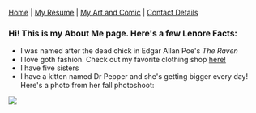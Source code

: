[Home](README.md) | [My Resume](resume.md) | [My Art and Comic](art.md) | [Contact Details](contact.md)

### Hi! This is my About Me page. Here's a few Lenore Facts:
* I was named after the dead chick in Edgar Allan Poe's *The Raven*
* I love goth fashion. Check out my favorite clothing shop [here!](https://us.killstar.com/)
* I have five sisters
* I have a kitten named Dr Pepper and she's getting bigger every day! Here's a photo from her fall photoshoot:
<p>
    <img src="https://i.imgur.com/rG4CsE8.png" />
</p>
